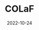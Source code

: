 ---
# Leave the homepage title empty to use the site title
title: 'COLaF'
date: 2022-10-24
type: landing

sections:
  - block: about.biography
    id: about
    content:
      title: COLaF
      username: admin
  - block: people
    id: funding
    content:
      title: Core Team
      user_groups:
          - funding
    design:
      show_interests: false
      show_role: true
      show_social: true
  - block: people
    id: partners
    content:
      title: Partners laboratories and institutions
      user_groups:
          - partners
    design:
      show_interests: false
      show_role: true
      show_social: true
  - block: people
    id: team
    content:
      title: The Team
      user_groups:
          - ALMAnaCH
          - Multispeech
    design:
      show_interests: false
      show_role: true
      show_social: true
  - block: Contact
    id: contact
    content:
      title: Contact
      email: colaf@inria.fr


      
---